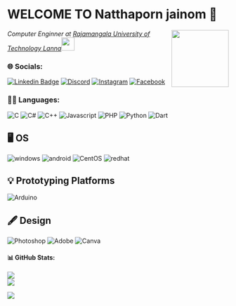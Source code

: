 # WELCOME TO Natthaporn jainom 🐳
<img align='right' src="https://media.giphy.com/media/ieyl9zmCjO4b4t6qoY/giphy.gif" width="130">
<p><em>Computer Enginner at <a href="http://www.unb.br">Rajamangala University of Technology Lanna</a><img src="[https://media.giphy.com/media/fYSnHlufseco8Fh93Z/giphy.gif](https://www.rmutl.ac.th/)" width="30"></br></em></p>

### 🌐 Socials: 
[![Linkedin Badge](https://img.shields.io/badge/LinkedIn-0077B5?style=for-the-badge&logo=linkedin&logoColor=white)](www.linkedin.com/in/khunnine) [![Discord](https://img.shields.io/badge/Discord-5865F2?style=for-the-badge&logo=discord&logoColor=white)](htttps://discord.gg/Kqz.czx#2894) [![Instagram](https://img.shields.io/badge/Instagram-E4405F?style=for-the-badge&logo=instagram&logoColor=white)](https://www.instagram.com/khunnine.n/) [![Facebook](https://img.shields.io/badge/Facebook-1877F2?style=for-the-badge&logo=facebook&logoColor=white)](https://www.facebook.com/Khunnine.n)




### 👨‍💻 Languages: 
![C](https://img.shields.io/badge/C-00599C?style=for-the-badge&logo=c&logoColor=white)
![C#](https://img.shields.io/badge/C%23-239120?style=for-the-badge&logo=c-sharp&logoColor=white)
![C++](https://img.shields.io/badge/C%2B%2B-00599C?style=for-the-badge&logo=c%2B%2B&logoColor=white)
![Javascript](https://img.shields.io/badge/JavaScript-323330?style=for-the-badge&logo=javascript&logoColor=F7DF1E)
![PHP](https://img.shields.io/badge/PHP-777BB4?style=for-the-badge&logo=php&logoColor=white)
![Python](https://img.shields.io/badge/Python-FFD43B?style=for-the-badge&logo=python&logoColor=blue)
![Dart](https://img.shields.io/badge/Dart-0175C2?style=for-the-badge&logo=dart&logoColor=white)

## 🖥️ OS 
![windows](https://img.shields.io/badge/Windows-0078D6?style=for-the-badge&logo=windows&logoColor=white)
![android](https://img.shields.io/badge/Android-3DDC84?style=for-the-badge&logo=android&logoColor=white)
![CentOS](https://img.shields.io/badge/Cent%20OS-262577?style=for-the-badge&logo=CentOS&logoColor=white)
![redhat](https://img.shields.io/badge/Red%20Hat-EE0000?style=for-the-badge&logo=redhat&logoColor=white)

## 💡  Prototyping Platforms
![Arduino](https://img.shields.io/badge/Arduino-00979D?style=for-the-badge&logo=Arduino&logoColor=white)

## 🖋️ Design
![Photoshop](https://img.shields.io/badge/Adobe%20Photoshop-31A8FF?style=for-the-badge&logo=Adobe%20Photoshop&logoColor=black)
![Adobe](https://img.shields.io/badge/Adobe%20Illustrator-FF9A00?style=for-the-badge&logo=adobe%20illustrator&logoColor=white)
![Canva](https://img.shields.io/badge/Canva-%2300C4CC.svg?&style=for-the-badge&logo=Canva&logoColor=white)


#### 📊 GitHub Stats:
![](https://github-readme-stats.vercel.app/api?username=Khunnine&theme=algolia&hide_border=false&include_all_commits=false&count_private=false)<br/>
![](https://github-readme-streak-stats.herokuapp.com/?user=Khunnine&theme=algolia&hide_border=false)<br/>



![](https://quotes-github-readme.vercel.app/api?type=horizontal&theme=gruvbox)
<!--
**Khunnine/Khunnine** is a ✨ _special_ ✨ repository because its `README.md` (this file) appears on your GitHub profile.

Here are some ideas to get you started:

- 🔭 I’m currently working on ...
- 🌱 I’m currently learning ...
- 👯 I’m looking to collaborate on ...
- 🤔 I’m looking for help with ...
- 💬 Ask me about ...
- 📫 How to reach me: ...
- 😄 Pronouns: ...
- ⚡ Fun fact: ...
-->
